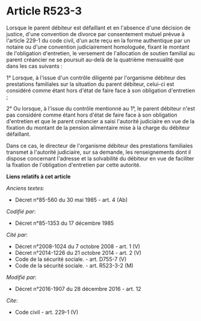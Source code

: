 # Article R523-3

Lorsque le parent débiteur est défaillant et en l'absence d'une décision de justice, d'une convention de divorce par
consentement mutuel prévue à l'article 229-1 du code civil, d'un acte reçu en la forme authentique par un notaire ou d'une
convention judiciairement homologuée, fixant le montant de l'obligation d'entretien, le versement de l'allocation de soutien
familial au parent créancier ne se poursuit au-delà de la quatrième mensualité que dans les cas suivants : 

1° Lorsque, à l'issue d'un contrôle diligenté par l'organisme débiteur des prestations familiales sur la situation du parent
débiteur, celui-ci est considéré comme étant hors d'état de faire face à son obligation d'entretien ; 

2° Ou lorsque, à l'issue du contrôle mentionné au 1°, le parent débiteur n'est pas considéré comme étant hors d'état de faire
face à son obligation d'entretien et que le parent créancier a saisi l'autorité judiciaire en vue de la fixation du montant
de la pension alimentaire mise à la charge du débiteur défaillant. 

Dans ce cas, le directeur de l'organisme débiteur des prestations familiales transmet à l'autorité judiciaire, sur sa
demande, les renseignements dont il dispose concernant l'adresse et la solvabilité du débiteur en vue de faciliter la
fixation de l'obligation d'entretien par cette autorité.

**Liens relatifs à cet article**

_Anciens textes_:

  - Décret n°85-560 du 30 mai 1985 - art. 4 (Ab)

_Codifié par_:

  - Décret n°85-1353 du 17 décembre 1985

_Cité par_:

  - Décret n°2008-1024 du 7 octobre 2008 - art. 1 (V)
  - Décret n°2014-1226 du 21 octobre 2014 - art. 2 (V)
  - Code de la sécurité sociale. - art. D755-7 (V)
  - Code de la sécurité sociale. - art. R523-3-2 (M)

_Modifié par_:

  - Décret n°2016-1907 du 28 décembre 2016 - art. 12

_Cite_:

  - Code civil - art. 229-1 (V)
